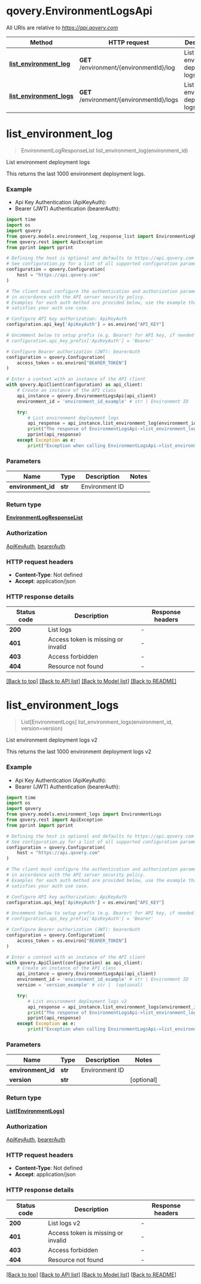 # qovery.EnvironmentLogsApi

All URIs are relative to *https://api.qovery.com*

Method | HTTP request | Description
------------- | ------------- | -------------
[**list_environment_log**](EnvironmentLogsApi.md#list_environment_log) | **GET** /environment/{environmentId}/log | List environment deployment logs
[**list_environment_logs**](EnvironmentLogsApi.md#list_environment_logs) | **GET** /environment/{environmentId}/logs | List environment deployment logs v2


# **list_environment_log**
> EnvironmentLogResponseList list_environment_log(environment_id)

List environment deployment logs

This returns the last 1000 environment deployment logs.

### Example

* Api Key Authentication (ApiKeyAuth):
* Bearer (JWT) Authentication (bearerAuth):
```python
import time
import os
import qovery
from qovery.models.environment_log_response_list import EnvironmentLogResponseList
from qovery.rest import ApiException
from pprint import pprint

# Defining the host is optional and defaults to https://api.qovery.com
# See configuration.py for a list of all supported configuration parameters.
configuration = qovery.Configuration(
    host = "https://api.qovery.com"
)

# The client must configure the authentication and authorization parameters
# in accordance with the API server security policy.
# Examples for each auth method are provided below, use the example that
# satisfies your auth use case.

# Configure API key authorization: ApiKeyAuth
configuration.api_key['ApiKeyAuth'] = os.environ["API_KEY"]

# Uncomment below to setup prefix (e.g. Bearer) for API key, if needed
# configuration.api_key_prefix['ApiKeyAuth'] = 'Bearer'

# Configure Bearer authorization (JWT): bearerAuth
configuration = qovery.Configuration(
    access_token = os.environ["BEARER_TOKEN"]
)

# Enter a context with an instance of the API client
with qovery.ApiClient(configuration) as api_client:
    # Create an instance of the API class
    api_instance = qovery.EnvironmentLogsApi(api_client)
    environment_id = 'environment_id_example' # str | Environment ID

    try:
        # List environment deployment logs
        api_response = api_instance.list_environment_log(environment_id)
        print("The response of EnvironmentLogsApi->list_environment_log:\n")
        pprint(api_response)
    except Exception as e:
        print("Exception when calling EnvironmentLogsApi->list_environment_log: %s\n" % e)
```



### Parameters

Name | Type | Description  | Notes
------------- | ------------- | ------------- | -------------
 **environment_id** | **str**| Environment ID | 

### Return type

[**EnvironmentLogResponseList**](EnvironmentLogResponseList.md)

### Authorization

[ApiKeyAuth](../README.md#ApiKeyAuth), [bearerAuth](../README.md#bearerAuth)

### HTTP request headers

 - **Content-Type**: Not defined
 - **Accept**: application/json

### HTTP response details
| Status code | Description | Response headers |
|-------------|-------------|------------------|
**200** | List logs |  -  |
**401** | Access token is missing or invalid |  -  |
**403** | Access forbidden |  -  |
**404** | Resource not found |  -  |

[[Back to top]](#) [[Back to API list]](../README.md#documentation-for-api-endpoints) [[Back to Model list]](../README.md#documentation-for-models) [[Back to README]](../README.md)

# **list_environment_logs**
> List[EnvironmentLogs] list_environment_logs(environment_id, version=version)

List environment deployment logs v2

This returns the last 1000 environment deployment logs v2

### Example

* Api Key Authentication (ApiKeyAuth):
* Bearer (JWT) Authentication (bearerAuth):
```python
import time
import os
import qovery
from qovery.models.environment_logs import EnvironmentLogs
from qovery.rest import ApiException
from pprint import pprint

# Defining the host is optional and defaults to https://api.qovery.com
# See configuration.py for a list of all supported configuration parameters.
configuration = qovery.Configuration(
    host = "https://api.qovery.com"
)

# The client must configure the authentication and authorization parameters
# in accordance with the API server security policy.
# Examples for each auth method are provided below, use the example that
# satisfies your auth use case.

# Configure API key authorization: ApiKeyAuth
configuration.api_key['ApiKeyAuth'] = os.environ["API_KEY"]

# Uncomment below to setup prefix (e.g. Bearer) for API key, if needed
# configuration.api_key_prefix['ApiKeyAuth'] = 'Bearer'

# Configure Bearer authorization (JWT): bearerAuth
configuration = qovery.Configuration(
    access_token = os.environ["BEARER_TOKEN"]
)

# Enter a context with an instance of the API client
with qovery.ApiClient(configuration) as api_client:
    # Create an instance of the API class
    api_instance = qovery.EnvironmentLogsApi(api_client)
    environment_id = 'environment_id_example' # str | Environment ID
    version = 'version_example' # str |  (optional)

    try:
        # List environment deployment logs v2
        api_response = api_instance.list_environment_logs(environment_id, version=version)
        print("The response of EnvironmentLogsApi->list_environment_logs:\n")
        pprint(api_response)
    except Exception as e:
        print("Exception when calling EnvironmentLogsApi->list_environment_logs: %s\n" % e)
```



### Parameters

Name | Type | Description  | Notes
------------- | ------------- | ------------- | -------------
 **environment_id** | **str**| Environment ID | 
 **version** | **str**|  | [optional] 

### Return type

[**List[EnvironmentLogs]**](EnvironmentLogs.md)

### Authorization

[ApiKeyAuth](../README.md#ApiKeyAuth), [bearerAuth](../README.md#bearerAuth)

### HTTP request headers

 - **Content-Type**: Not defined
 - **Accept**: application/json

### HTTP response details
| Status code | Description | Response headers |
|-------------|-------------|------------------|
**200** | List logs v2 |  -  |
**401** | Access token is missing or invalid |  -  |
**403** | Access forbidden |  -  |
**404** | Resource not found |  -  |

[[Back to top]](#) [[Back to API list]](../README.md#documentation-for-api-endpoints) [[Back to Model list]](../README.md#documentation-for-models) [[Back to README]](../README.md)

